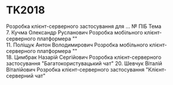 # TK2018
Розробка клієнт-серверного застосування для ...
№	ПІБ	Тема  
7.    Кучма Олександр Русланович    Розробка мобільного клієнт-серверного платформера ""    
11.    Поліщук Антон Володимирович    Розробка мобільного клієнт-серверного платформера ""   
18.    Цимбрак Назарій Сергійович    Розробка клієнт-серверного застосування "Багатокористувацький чат"
20.    Шевчук Віталій Віталійович    Розробка клієнт-серверного застосування "Клієнт-серверний чат"    

